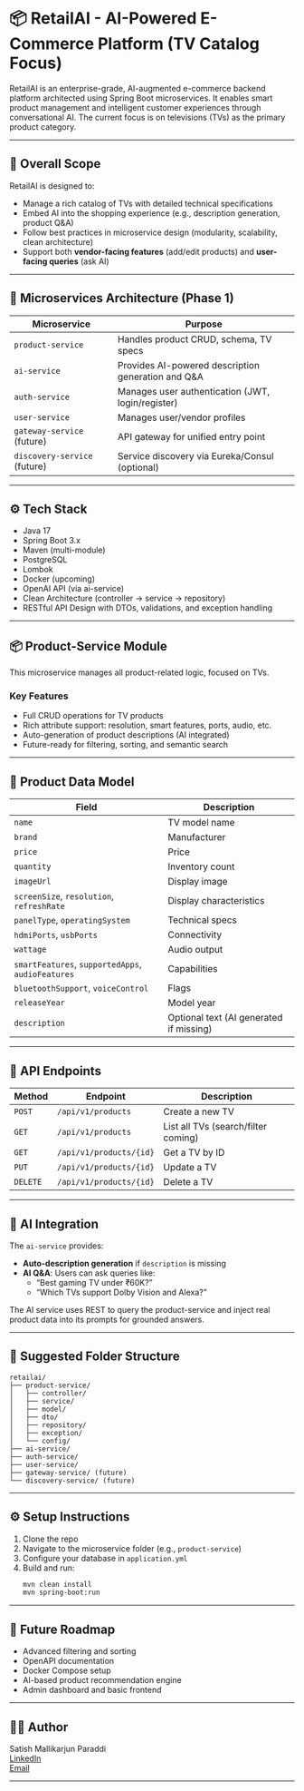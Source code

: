 # 📦 RetailAI - AI-Powered E-Commerce Platform (TV Catalog Focus)

RetailAI is an enterprise-grade, AI-augmented e-commerce backend platform architected using Spring Boot microservices. It enables smart product management and intelligent customer experiences through conversational AI. The current focus is on televisions (TVs) as the primary product category.

---

## 🚀 Overall Scope

RetailAI is designed to:

- Manage a rich catalog of TVs with detailed technical specifications
- Embed AI into the shopping experience (e.g., description generation, product Q&A)
- Follow best practices in microservice design (modularity, scalability, clean architecture)
- Support both **vendor-facing features** (add/edit products) and **user-facing queries** (ask AI)

---

## 🧱 Microservices Architecture (Phase 1)

| Microservice        | Purpose |
|---------------------|---------|
| `product-service`   | Handles product CRUD, schema, TV specs |
| `ai-service`        | Provides AI-powered description generation and Q&A |
| `auth-service`      | Manages user authentication (JWT, login/register) |
| `user-service`      | Manages user/vendor profiles |
| `gateway-service` (future) | API gateway for unified entry point |
| `discovery-service` (future) | Service discovery via Eureka/Consul (optional)

---

## ⚙️ Tech Stack

- Java 17
- Spring Boot 3.x
- Maven (multi-module)
- PostgreSQL
- Lombok
- Docker (upcoming)
- OpenAI API (via ai-service)
- Clean Architecture (controller → service → repository)
- RESTful API Design with DTOs, validations, and exception handling

---

## 📦 Product-Service Module

This microservice manages all product-related logic, focused on TVs.

### Key Features

- Full CRUD operations for TV products
- Rich attribute support: resolution, smart features, ports, audio, etc.
- Auto-generation of product descriptions (AI integrated)
- Future-ready for filtering, sorting, and semantic search

---

## 🧩 Product Data Model

| Field | Description |
|-------|-------------|
| `name` | TV model name |
| `brand` | Manufacturer |
| `price` | Price |
| `quantity` | Inventory count |
| `imageUrl` | Display image |
| `screenSize`, `resolution`, `refreshRate` | Display characteristics |
| `panelType`, `operatingSystem` | Technical specs |
| `hdmiPorts`, `usbPorts` | Connectivity |
| `wattage` | Audio output |
| `smartFeatures`, `supportedApps`, `audioFeatures` | Capabilities |
| `bluetoothSupport`, `voiceControl` | Flags |
| `releaseYear` | Model year |
| `description` | Optional text (AI generated if missing) |

---

## 🔀 API Endpoints

| Method | Endpoint | Description |
|--------|----------|-------------|
| `POST` | `/api/v1/products` | Create a new TV |
| `GET`  | `/api/v1/products` | List all TVs (search/filter coming) |
| `GET`  | `/api/v1/products/{id}` | Get a TV by ID |
| `PUT`  | `/api/v1/products/{id}` | Update a TV |
| `DELETE` | `/api/v1/products/{id}` | Delete a TV |

---

## 🧠 AI Integration

The `ai-service` provides:

- **Auto-description generation** if `description` is missing
- **AI Q&A**: Users can ask queries like:
    - “Best gaming TV under ₹60K?”
    - “Which TVs support Dolby Vision and Alexa?”

The AI service uses REST to query the product-service and inject real product data into its prompts for grounded answers.

---

## 📂 Suggested Folder Structure

```
retailai/
├── product-service/
│   ├── controller/
│   ├── service/
│   ├── model/
│   ├── dto/
│   ├── repository/
│   ├── exception/
│   └── config/
├── ai-service/
├── auth-service/
├── user-service/
├── gateway-service/ (future)
└── discovery-service/ (future)
```

---

## ⚙️ Setup Instructions

1. Clone the repo
2. Navigate to the microservice folder (e.g., `product-service`)
3. Configure your database in `application.yml`
4. Build and run:
   ```bash
   mvn clean install
   mvn spring-boot:run
   ```

---

## 📌 Future Roadmap

- Advanced filtering and sorting
- OpenAPI documentation
- Docker Compose setup
- AI-based product recommendation engine
- Admin dashboard and basic frontend

---

## 👨‍💻 Author

Satish Mallikarjun Paraddi  
[LinkedIn](https://www.linkedin.com/in/satishmallikarjunparaddi)  
[Email](mailto:paraddi.s@northeastern.edu)

---